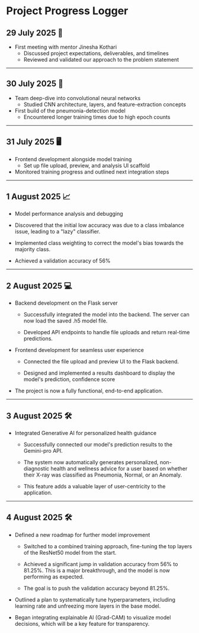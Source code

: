 # Project Progress Logger

## 29 July 2025 🤝

- First meeting with mentor Jinesha Kothari  
  - Discussed project expectations, deliverables, and timelines  
  - Reviewed and validated our approach to the problem statement  

---

## 30 July 2025 🧠

- Team deep-dive into convolutional neural networks  
  - Studied CNN architecture, layers, and feature-extraction concepts  
- First build of the pneumonia-detection model  
  - Encountered longer training times due to high epoch counts  

---

## 31 July 2025 🖥️

- Frontend development alongside model training  
  - Set up file upload, preview, and analysis UI scaffold  
- Monitored training progress and outlined next integration steps  

---

## 1 August 2025 📈

- Model performance analysis and debugging

- Discovered that the initial low accuracy was due to a class imbalance issue, leading to a "lazy" classifier.

- Implemented class weighting to correct the model's bias towards the majority class.
  
- Achieved a validation accuracy of 56%

---

## 2 August 2025 💻

- Backend development on the Flask server

  - Successfully integrated the model into the backend. The server can now load the saved .h5 model file.

  - Developed API endpoints to handle file uploads and return real-time predictions.

- Frontend development for seamless user experience

  - Connected the file upload and preview UI to the Flask backend.

  - Designed and implemented a results dashboard to display the model's prediction, confidence score

- The project is now a fully functional, end-to-end application.

---

## 3 August 2025 🛠️

- Integrated Generative AI for personalized health guidance

  - Successfully connected our model's prediction results to the Gemini-pro API.

  - The system now automatically generates personalized, non-diagnostic health and wellness advice for a user based on whether their X-ray was           classified as Pneumonia, Normal, or an Anomaly.

  - This feature adds a valuable layer of user-centricity to the application.

---

## 4 August 2025 🛠️

- Defined a new roadmap for further model improvement
  
  - Switched to a combined training approach, fine-tuning the top layers of the ResNet50 model from the start.
  
  - Achieved a significant jump in validation accuracy from 56% to 81.25%. This is a major breakthrough, and the model is now performing as expected.

  - The goal is to push the validation accuracy beyond 81.25%.

- Outlined a plan to systematically tune hyperparameters, including learning rate and unfreezing more layers in the base model.

- Began integrating explainable AI (Grad-CAM) to visualize model decisions, which will be a key feature for transparency.









